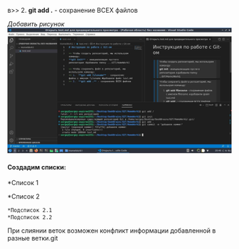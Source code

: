 
в>> 2.  **git add .** - сохранение ВСЕХ файлов

*Добавить рисунок* ![Скриншот экрана](/screenshot.jpg)


#### Создадим списки:
*Список 1

*Список 2

    *Подсписок 2.1
    *Подсписок 2.2


При слиянии веток возможен конфликт информации добавленной в разные ветки.git